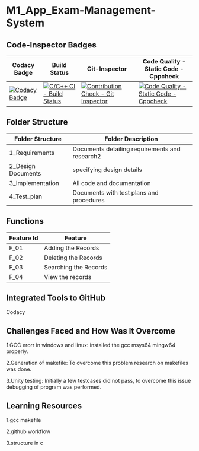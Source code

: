 # M1_App_Exam-Management-System
## Code-Inspector Badges


|Codacy Badge|Build Status|Git-Inspector|Code Quality - Static Code - Cppcheck|
|------------|------------|--------------|-----------------------------------|
|[![Codacy Badge](https://app.codacy.com/project/badge/Grade/514b9227232e4190b8624fbd17181560)](https://www.codacy.com/gh/rasika8999/M1_App_Exam-Management-System/dashboard?utm_source=github.com&amp;utm_medium=referral&amp;utm_content=rasika8999/M1_App_Exam-Management-System&amp;utm_campaign=Badge_Grade)| [![C/C++ CI - Build Status](https://github.com/rasika8999/M1_App_Exam-Management-System/actions/workflows/c-cpp.yml/badge.svg)](https://github.com/rasika8999/M1_App_Exam-Management-System/actions/workflows/c-cpp.yml)|[![Contribution Check - Git Inspector](https://github.com/rasika8999/M1_App_Exam-Management-System/actions/workflows/Gitinspector.yml/badge.svg)](https://github.com/rasika8999/M1_App_Exam-Management-System/actions/workflows/Gitinspector.yml)|[![Code Quality - Static Code - Cppcheck](https://github.com/rasika8999/M1_App_Exam-Management-System/actions/workflows/cpp-check.yml/badge.svg)](https://github.com/rasika8999/M1_App_Exam-Management-System/actions/workflows/cpp-check.yml)|

## Folder Structure
|Folder Structure|Folder	Description|
|----------------|-------------------|
| 1_Requirements	|Documents detailing requirements and research2|
| 2_Design	Documents |specifying design details|
| 3_Implementation|	All code and documentation|
| 4_Test_plan|	Documents with test plans and procedures|

## Functions
|Feature Id|	Feature|
|---------|----------|
|F_01|	Adding the Records|
|F_02	|Deleting the Records|
|F_03|	Searching the Records|
|F_04	|View the records|

## Integrated Tools to GitHub
Codacy

## Challenges Faced and How Was It Overcome
1.GCC erorr in windows and linux: installed the gcc msys64 mingw64 properly.

2.Generation of makefile: To overcome this problem research on makefiles was done.

3.Unity testing: Initially a few testcases did not pass, to overcome this issue debugging of program was performed.

## Learning Resources
1.gcc makefile

2.github workflow

3.structure in c

